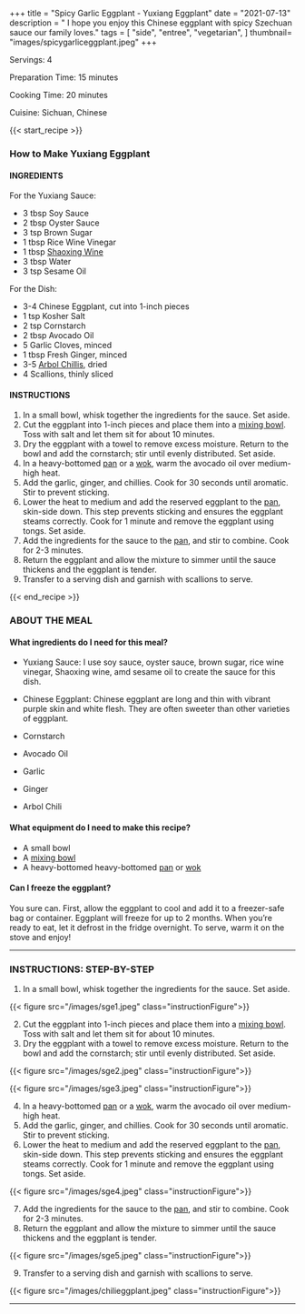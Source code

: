 +++
title = "Spicy Garlic Eggplant - Yuxiang Eggplant"
date = "2021-07-13"
description = " I hope you enjoy this Chinese eggplant with spicy Szechuan sauce our family loves."
tags = [
    "side",
    "entree",
    "vegetarian",
]
thumbnail= "images/spicygarliceggplant.jpeg"
+++

Servings: 4 <!--more-->

Preparation Time: 15 minutes 

Cooking Time: 20 minutes 

Cuisine: Sichuan, Chinese

{{< start_recipe >}}

### How to Make Yuxiang Eggplant

#### INGREDIENTS 

For the Yuxiang Sauce: 

* 3 tbsp Soy Sauce 
* 2 tbsp Oyster Sauce 
* 3 tsp Brown Sugar 
* 1 tbsp Rice Wine Vinegar 
* 1 tbsp [Shaoxing Wine](https://amzn.to/3pmMus3)
* 3 tbsp Water 
* 3 tsp Sesame Oil 

For the Dish: 

* 3-4 Chinese Eggplant, cut into 1-inch pieces 
* 1 tsp Kosher Salt
* 2 tsp Cornstarch
* 2 tbsp Avocado Oil 
* 5 Garlic Cloves, minced 
* 1 tbsp Fresh Ginger, minced 
* 3-5 [Arbol Chillis](https://amzn.to/3EggxI6), dried 
* 4 Scallions, thinly sliced

#### INSTRUCTIONS

1. In a small bowl, whisk together the ingredients for the sauce. Set aside. 
2. Cut the eggplant into 1-inch pieces and place them into a [mixing bowl](https://amzn.to/3xSlFQo). Toss with salt and let them sit for about 10 minutes. 
3. Dry the eggplant with a towel to remove excess moisture. Return to the bowl and add the cornstarch; stir until evenly distributed. Set aside. 
4. In a heavy-bottomed [pan](https://amzn.to/3d8kpiz) or a [wok](https://amzn.to/3r6pSwl), warm the avocado oil over medium-high heat. 
5. Add the garlic, ginger, and chillies. Cook for 30 seconds until aromatic. Stir to prevent sticking. 
6. Lower the heat to medium and add the reserved eggplant to the [pan](https://amzn.to/3r6pSwl), skin-side down. This step prevents sticking and ensures the eggplant steams correctly. Cook for 1 minute and remove the eggplant using tongs. Set aside.
7. Add the ingredients for the sauce to the [pan](https://amzn.to/3r6pSwl), and stir to combine. Cook for 2-3 minutes. 
8. Return the eggplant and allow the mixture to simmer until the sauce thickens and the eggplant is tender. 
9. Transfer to a serving dish and garnish with scallions to serve. 

{{< end_recipe >}}

### ABOUT THE MEAL

#### What ingredients do I need for this meal?

* Yuxiang Sauce: I use soy sauce, oyster sauce, brown sugar, rice wine vinegar, Shaoxing wine, amd sesame oil to create the sauce for this dish. 

* Chinese Eggplant: Chinese eggplant are long and thin with vibrant purple skin and white flesh. They are often sweeter than other varieties of eggplant. 
 
* Cornstarch 

* Avocado Oil 
 
* Garlic 

* Ginger 

* Arbol Chili

#### What equipment do I need to make this recipe?

* A small bowl 
* A [mixing bowl](https://amzn.to/3xSlFQo)
* A heavy-bottomed heavy-bottomed [pan](https://amzn.to/3d8kpiz) or [wok](https://amzn.to/3r6pSwl) 

#### Can I freeze the eggplant?

You sure can. First, allow the eggplant to cool and add it to a freezer-safe bag or container. Eggplant will freeze for up to 2 months. When you’re ready to eat, let it defrost in the fridge overnight. To serve, warm it on the stove and enjoy! 

---- 

### INSTRUCTIONS: STEP-BY-STEP 

1. In a small bowl, whisk together the ingredients for the sauce. Set aside. 

{{< figure src="/images/sge1.jpeg" class="instructionFigure">}}

2. Cut the eggplant into 1-inch pieces and place them into a [mixing bowl](https://amzn.to/3xSlFQo). Toss with salt and let them sit for about 10 minutes. 
3. Dry the eggplant with a towel to remove excess moisture. Return to the bowl and add the cornstarch; stir until evenly distributed. Set aside.  

{{< figure src="/images/sge2.jpeg" class="instructionFigure">}}

{{< figure src="/images/sge3.jpeg" class="instructionFigure">}}

4. In a heavy-bottomed [pan](https://amzn.to/3d8kpiz) or a [wok](https://amzn.to/3r6pSwl), warm the avocado oil over medium-high heat. 
5. Add the garlic, ginger, and chillies. Cook for 30 seconds until aromatic. Stir to prevent sticking. 
6. Lower the heat to medium and add the reserved eggplant to the [pan](https://amzn.to/3r6pSwl), skin-side down. This step prevents sticking and ensures the eggplant steams correctly. Cook for 1 minute and remove the eggplant using tongs. Set aside.

{{< figure src="/images/sge4.jpeg" class="instructionFigure">}}

7. Add the ingredients for the sauce to the [pan](https://amzn.to/3r6pSwl), and stir to combine. Cook for 2-3 minutes. 
8. Return the eggplant and allow the mixture to simmer until the sauce thickens and the eggplant is tender. 

{{< figure src="/images/sge5.jpeg" class="instructionFigure">}}

9. Transfer to a serving dish and garnish with scallions to serve.

{{< figure src="/images/chilieggplant.jpeg" class="instructionFigure">}}

----
